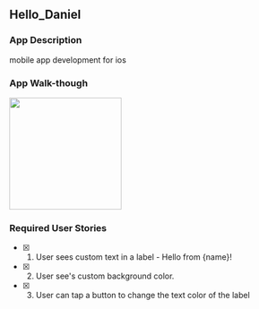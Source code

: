 ## Hello_Daniel

### App Description
 mobile app development for ios

### App Walk-though

<img src="https://imgur.com/vmSko7S" width=200><br>
 

### Required User Stories
- [X] 1. User sees custom text in a label - Hello from {name}!
- [X] 2. User see's custom background color.
- [X] 3. User can tap a button to change the text color of the label
